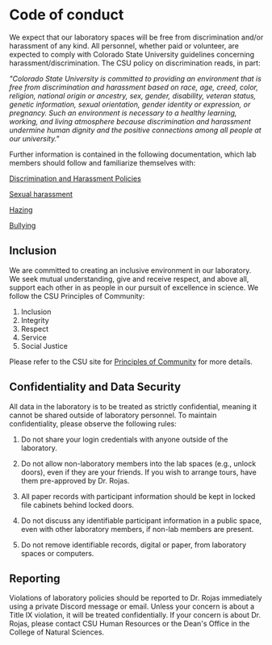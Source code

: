 # Code of conduct

We expect that our laboratory spaces will be free from discrimination and/or harassment of any kind. All personnel, whether paid or volunteer, are expected to comply with Colorado State University guidelines concerning harassment/discrimination. The CSU policy on discrimination reads, in part:

*"Colorado State University is committed to providing an environment that is free from discrimination and harassment based on race, age, creed, color, religion, national origin or ancestry, sex, gender, disability, veteran status, genetic information, sexual orientation, gender identity or expression, or pregnancy. Such an environment is necessary to a healthy learning, working, and living atmosphere because discrimination and harassment undermine human dignity and the positive connections among all people at our university."*

Further information is contained in the following documentation, which lab members should follow and familiarize themselves with:

[Discrimination and Harassment Policies](https://catalog.colostate.edu/general-catalog/policies/discrimination/)

[Sexual harassment](http://policylibrary.colostate.edu/policy.aspx?id=773)

[Hazing](https://catalog.colostate.edu/general-catalog/policies/hazing-policy/)

[Bullying](http://policylibrary.colostate.edu/policy.aspx?id=729)

## Inclusion
We are committed to creating an inclusive environment in our laboratory. We seek mutual understanding, give and receive respect, and above all, support each other in as people in our pursuit of excellence in science. We follow the CSU Principles of Community:

1. Inclusion
2. Integrity
3. Respect
4. Service
5. Social Justice

Please refer to the CSU site for [Principles of Community](https://inclusiveexcellence.colostate.edu/resources/principles-of-community/) for more details.


## Confidentiality and Data Security

All data in the laboratory is to be treated as strictly confidential, meaning it cannot be shared outside of laboratory personnel. To maintain confidentiality, please observe the following rules:

1. Do not share your login credentials with anyone outside of the laboratory.

2. Do not allow non-laboratory members into the lab spaces (e.g., unlock doors), even if they are your friends. If you wish to arrange tours, have them pre-approved by Dr. Rojas.

3. All paper records with participant information should be kept in locked file cabinets behind locked doors.

4. Do not discuss any identifiable participant information in a public space, even with other laboratory members, if non-lab members are present.

5. Do not remove identifiable records, digital or paper, from laboratory spaces or computers.

## Reporting

Violations of laboratory policies should be reported to Dr. Rojas immediately using a private Discord message or email. Unless your concern is about a Title IX violation, it will be treated confidentially. If your concern is about Dr. Rojas, please contact CSU Human Resources or the Dean's Office in the College of Natural Sciences.

